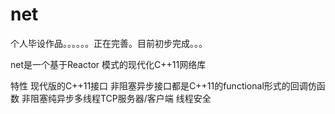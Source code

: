 # net
个人毕设作品。。。。。。正在完善。目前初步完成。。。

net是一个基于Reactor 模式的现代化C++11网络库

特性
现代版的C++11接口
非阻塞异步接口都是C++11的functional形式的回调仿函数
非阻塞纯异步多线程TCP服务器/客户端
线程安全

